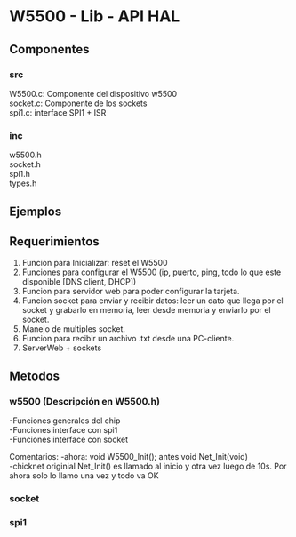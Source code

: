 # W5500 - Lib - API HAL  

## Componentes 

### src  
W5500.c: Componente del dispositivo w5500   
socket.c: Componente de los sockets   
spi1.c: interface SPI1 + ISR  

### inc  
w5500.h  
socket.h    
spi1.h  
types.h  


## Ejemplos  

## Requerimientos
1. Funcion para Inicializar: reset el W5500  
2. Funciones para configurar el W5500 (ip, puerto, ping, todo lo que este disponible [DNS client, DHCP])  
3. Funcion para servidor web para poder configurar la tarjeta.
4. Funcion socket para enviar y recibir datos: leer un dato que llega por el socket y grabarlo en memoria, leer desde memoria y enviarlo por el socket.  
5. Manejo de multiples socket.    
6. Funcion para recibir un archivo .txt desde una PC-cliente.       
7. ServerWeb + sockets   
  
## Metodos

### w5500 (Descripción en W5500.h)
-Funciones generales del chip  
-Funciones interface con spi1  
-Funciones interface con socket  

Comentarios:
-ahora: void W5500_Init(); antes void Net_Init(void)  
-chicknet originial Net_Init() es llamado al inicio y otra vez luego de 10s. Por ahora solo lo llamo una vez y todo va OK  

### socket    

### spi1     







